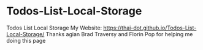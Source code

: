 # Todos-List-Local-Storage
Todos List Local Storage
My Website: https://thai-dot.github.io/Todos-List-Local-Storage/
Thanks agian Brad Traversy and Florin Pop  for helping me doing this page
